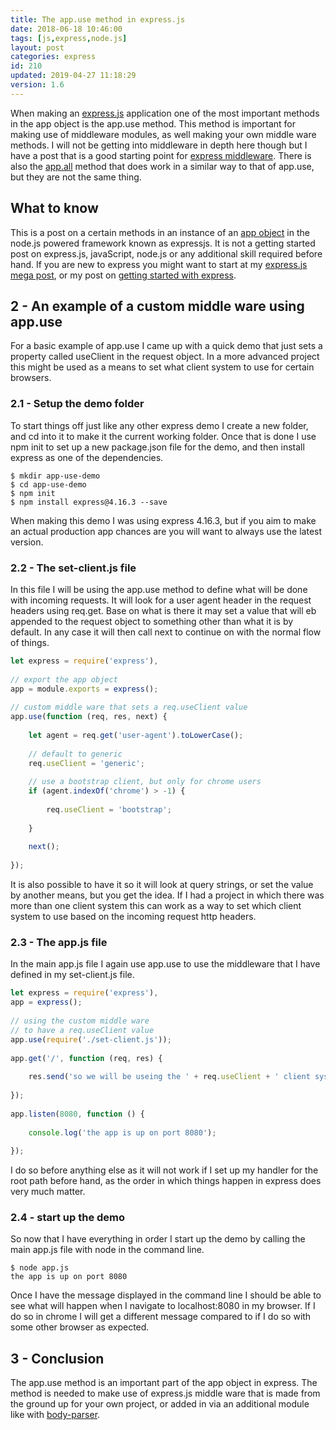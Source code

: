 ```yaml
---
title: The app.use method in express.js
date: 2018-06-18 10:46:00
tags: [js,express,node.js]
layout: post
categories: express
id: 210
updated: 2019-04-27 11:18:29
version: 1.6
---
```


When making an [express.js](https://expressjs.com/) application one of the most important methods in the app object is the app.use method. This method is important for making use of middleware modules, as well making your own middle ware methods. I will not be getting into middleware in depth here though but I have a post that is a good starting point for [express middleware](/2018/06/25/express-middleware/). There is also the [app.all](/2018/06/05/express-all/) method that does work in a similar way to that of app.use, but they are not the same thing.

<!-- more -->

## What to know

This is a post on a certain methods in an instance of an [app object](/2018/06/15/express-app-object/) in the node.js powered framework known as expressjs. It is not a getting started post on express.js, javaScript, node.js or any additional skill required before hand. If you are new to express you might want to start at my [express.js mega post](/2018/06/12/express/), or my post on [getting started with express](/2018/05/21/express-getting-started/).

## 2 - An example of a custom middle ware using app.use

For a basic example of app.use I came up with a quick demo that just sets a property called useClient in the request object. In a more advanced project this might be used as a means to set what client system to use for certain browsers.

### 2.1 - Setup the demo folder

To start things off just like any other express demo I create a new folder, and cd into it to make it the current working folder. Once that is done I use npm init to set up a new package.json file for the demo, and then install express as one of the dependencies.

```
$ mkdir app-use-demo
$ cd app-use-demo
$ npm init
$ npm install express@4.16.3 --save
```

When making this demo I was using express 4.16.3, but if you aim to make an actual production app chances are you will want to always use the latest version.

### 2.2 - The set-client.js file

In this file I will be using the app.use method to define what will be done with incoming requests. It will look for a user agent header in the request headers using req.get. Base on what is there it may set a value that will eb appended to the request object to something other than what it is by default. In any case it will then call next to continue on with the normal flow of things.

```js
let express = require('express'),
 
// export the app object
app = module.exports = express();
 
// custom middle ware that sets a req.useClient value
app.use(function (req, res, next) {
 
    let agent = req.get('user-agent').toLowerCase();
 
    // default to generic
    req.useClient = 'generic';
 
    // use a bootstrap client, but only for chrome users
    if (agent.indexOf('chrome') > -1) {
 
        req.useClient = 'bootstrap';
 
    }
 
    next();
 
});
```

It is also possible to have it so it will look at query strings, or set the value by another means, but you get the idea. If I had a project in which there was more than one client system this can work as a way to set which client system to use based on the incoming request http headers.

### 2.3 - The app.js file

In the main app.js file I again use app.use to use the middleware that I have defined in my set-client.js file.

```js
let express = require('express'),
app = express();
 
// using the custom middle ware
// to have a req.useClient value
app.use(require('./set-client.js'));
 
app.get('/', function (req, res) {
 
    res.send('so we will be useing the ' + req.useClient + ' client system.');
 
});
 
app.listen(8080, function () {
 
    console.log('the app is up on port 8080');
 
});
```

I do so before anything else as it will not work if I set up my handler for the root path before hand, as the order in which things happen in express does very much matter.

### 2.4 - start up the demo

So now that I have everything in order I start up the demo by calling the main app.js file with node in the command line.

```
$ node app.js
the app is up on port 8080
```

Once I have the message displayed in the command line I should be able to see what will happen when I navigate to localhost:8080 in my browser. If I do so in chrome I will get a different message compared to if I do so with some other browser as expected.

## 3 - Conclusion

The app.use method is an important part of the app object in express. The method is needed to make use of express.js middle ware that is made from the ground up for your own project, or added in via an additional module like with [body-parser](/2018/05/27/express-body-parser/).
